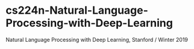 # cs224n-Natural-Language-Processing-with-Deep-Learning
Natural Language Processing with Deep Learning, Stanford / Winter 2019
